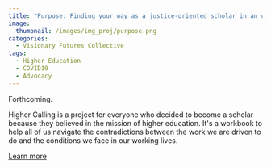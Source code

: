 ```yaml
---
title: "Purpose: Finding your way as a justice-oriented scholar in an unjust world"
image: 
  thumbnail: /images/img_proj/purpose.png
categories:
  - Visionary Futures Collective
tags:
  - Higher Education
  - COVID19
  - Advocacy
---
```


Forthcoming. 

Higher Calling is a project for everyone who decided to become a scholar because they believed in the mission of higher education. It's a workbook to help all of us navigate the contradictions between the work we are driven to do and the conditions we face in our working lives.

[Learn more](https://docs.google.com/forms/d/e/1FAIpQLSfcRWgiDYPZO3-a5km__-Zv-k1iWQvqoxtAb8ZcPGvEjrWEGQ/viewform)